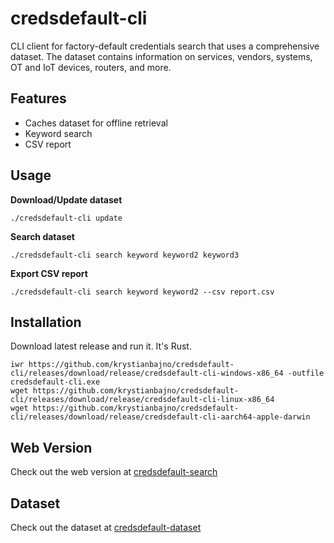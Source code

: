 # credsdefault-cli
CLI client for factory-default credentials search that uses a comprehensive dataset. The dataset contains information on services, vendors, systems, OT and IoT devices, routers, and more.

## Features
- Caches dataset for offline retrieval
- Keyword search
- CSV report

## Usage
**Download/Update dataset**
```
./credsdefault-cli update
```

**Search dataset**
```
./credsdefault-cli search keyword keyword2 keyword3
```

**Export CSV report**
```
./credsdefault-cli search keyword keyword2 --csv report.csv
```

## Installation
Download latest release and run it. It's Rust.

```
iwr https://github.com/krystianbajno/credsdefault-cli/releases/download/release/credsdefault-cli-windows-x86_64 -outfile credsdefault-cli.exe
wget https://github.com/krystianbajno/credsdefault-cli/releases/download/release/credsdefault-cli-linux-x86_64
wget https://github.com/krystianbajno/credsdefault-cli/releases/download/release/credsdefault-cli-aarch64-apple-darwin
```

## Web Version
Check out the web version at [credsdefault-search](https://github.com/krystianbajno/credsdefault-search)

## Dataset
Check out the dataset at [credsdefault-dataset](https://github.com/krystianbajno/credsdefault-dataset)
